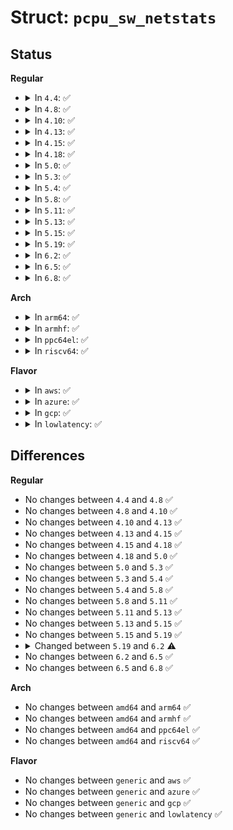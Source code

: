 # Struct: <code>pcpu_sw_netstats</code>

## Status
<b>Regular</b>
<ul>
<li>
<details>
<summary>In <code>4.4</code>: ✅</summary>

```c
struct pcpu_sw_netstats {
    u64 rx_packets;
    u64 rx_bytes;
    u64 tx_packets;
    u64 tx_bytes;
    struct u64_stats_sync syncp;
};
```
</details>
</li>
<li>
<details>
<summary>In <code>4.8</code>: ✅</summary>

```c
struct pcpu_sw_netstats {
    u64 rx_packets;
    u64 rx_bytes;
    u64 tx_packets;
    u64 tx_bytes;
    struct u64_stats_sync syncp;
};
```
</details>
</li>
<li>
<details>
<summary>In <code>4.10</code>: ✅</summary>

```c
struct pcpu_sw_netstats {
    u64 rx_packets;
    u64 rx_bytes;
    u64 tx_packets;
    u64 tx_bytes;
    struct u64_stats_sync syncp;
};
```
</details>
</li>
<li>
<details>
<summary>In <code>4.13</code>: ✅</summary>

```c
struct pcpu_sw_netstats {
    u64 rx_packets;
    u64 rx_bytes;
    u64 tx_packets;
    u64 tx_bytes;
    struct u64_stats_sync syncp;
};
```
</details>
</li>
<li>
<details>
<summary>In <code>4.15</code>: ✅</summary>

```c
struct pcpu_sw_netstats {
    u64 rx_packets;
    u64 rx_bytes;
    u64 tx_packets;
    u64 tx_bytes;
    struct u64_stats_sync syncp;
};
```
</details>
</li>
<li>
<details>
<summary>In <code>4.18</code>: ✅</summary>

```c
struct pcpu_sw_netstats {
    u64 rx_packets;
    u64 rx_bytes;
    u64 tx_packets;
    u64 tx_bytes;
    struct u64_stats_sync syncp;
};
```
</details>
</li>
<li>
<details>
<summary>In <code>5.0</code>: ✅</summary>

```c
struct pcpu_sw_netstats {
    u64 rx_packets;
    u64 rx_bytes;
    u64 tx_packets;
    u64 tx_bytes;
    struct u64_stats_sync syncp;
};
```
</details>
</li>
<li>
<details>
<summary>In <code>5.3</code>: ✅</summary>

```c
struct pcpu_sw_netstats {
    u64 rx_packets;
    u64 rx_bytes;
    u64 tx_packets;
    u64 tx_bytes;
    struct u64_stats_sync syncp;
};
```
</details>
</li>
<li>
<details>
<summary>In <code>5.4</code>: ✅</summary>

```c
struct pcpu_sw_netstats {
    u64 rx_packets;
    u64 rx_bytes;
    u64 tx_packets;
    u64 tx_bytes;
    struct u64_stats_sync syncp;
};
```
</details>
</li>
<li>
<details>
<summary>In <code>5.8</code>: ✅</summary>

```c
struct pcpu_sw_netstats {
    u64 rx_packets;
    u64 rx_bytes;
    u64 tx_packets;
    u64 tx_bytes;
    struct u64_stats_sync syncp;
};
```
</details>
</li>
<li>
<details>
<summary>In <code>5.11</code>: ✅</summary>

```c
struct pcpu_sw_netstats {
    u64 rx_packets;
    u64 rx_bytes;
    u64 tx_packets;
    u64 tx_bytes;
    struct u64_stats_sync syncp;
};
```
</details>
</li>
<li>
<details>
<summary>In <code>5.13</code>: ✅</summary>

```c
struct pcpu_sw_netstats {
    u64 rx_packets;
    u64 rx_bytes;
    u64 tx_packets;
    u64 tx_bytes;
    struct u64_stats_sync syncp;
};
```
</details>
</li>
<li>
<details>
<summary>In <code>5.15</code>: ✅</summary>

```c
struct pcpu_sw_netstats {
    u64 rx_packets;
    u64 rx_bytes;
    u64 tx_packets;
    u64 tx_bytes;
    struct u64_stats_sync syncp;
};
```
</details>
</li>
<li>
<details>
<summary>In <code>5.19</code>: ✅</summary>

```c
struct pcpu_sw_netstats {
    u64 rx_packets;
    u64 rx_bytes;
    u64 tx_packets;
    u64 tx_bytes;
    struct u64_stats_sync syncp;
};
```
</details>
</li>
<li>
<details>
<summary>In <code>6.2</code>: ✅</summary>

```c
struct pcpu_sw_netstats {
    u64_stats_t rx_packets;
    u64_stats_t rx_bytes;
    u64_stats_t tx_packets;
    u64_stats_t tx_bytes;
    struct u64_stats_sync syncp;
};
```
</details>
</li>
<li>
<details>
<summary>In <code>6.5</code>: ✅</summary>

```c
struct pcpu_sw_netstats {
    u64_stats_t rx_packets;
    u64_stats_t rx_bytes;
    u64_stats_t tx_packets;
    u64_stats_t tx_bytes;
    struct u64_stats_sync syncp;
};
```
</details>
</li>
<li>
<details>
<summary>In <code>6.8</code>: ✅</summary>

```c
struct pcpu_sw_netstats {
    u64_stats_t rx_packets;
    u64_stats_t rx_bytes;
    u64_stats_t tx_packets;
    u64_stats_t tx_bytes;
    struct u64_stats_sync syncp;
};
```
</details>
</li>
</ul>
<b>Arch</b>
<ul>
<li>
<details>
<summary>In <code>arm64</code>: ✅</summary>

```c
struct pcpu_sw_netstats {
    u64 rx_packets;
    u64 rx_bytes;
    u64 tx_packets;
    u64 tx_bytes;
    struct u64_stats_sync syncp;
};
```
</details>
</li>
<li>
<details>
<summary>In <code>armhf</code>: ✅</summary>

```c
struct pcpu_sw_netstats {
    u64 rx_packets;
    u64 rx_bytes;
    u64 tx_packets;
    u64 tx_bytes;
    struct u64_stats_sync syncp;
};
```
</details>
</li>
<li>
<details>
<summary>In <code>ppc64el</code>: ✅</summary>

```c
struct pcpu_sw_netstats {
    u64 rx_packets;
    u64 rx_bytes;
    u64 tx_packets;
    u64 tx_bytes;
    struct u64_stats_sync syncp;
};
```
</details>
</li>
<li>
<details>
<summary>In <code>riscv64</code>: ✅</summary>

```c
struct pcpu_sw_netstats {
    u64 rx_packets;
    u64 rx_bytes;
    u64 tx_packets;
    u64 tx_bytes;
    struct u64_stats_sync syncp;
};
```
</details>
</li>
</ul>
<b>Flavor</b>
<ul>
<li>
<details>
<summary>In <code>aws</code>: ✅</summary>

```c
struct pcpu_sw_netstats {
    u64 rx_packets;
    u64 rx_bytes;
    u64 tx_packets;
    u64 tx_bytes;
    struct u64_stats_sync syncp;
};
```
</details>
</li>
<li>
<details>
<summary>In <code>azure</code>: ✅</summary>

```c
struct pcpu_sw_netstats {
    u64 rx_packets;
    u64 rx_bytes;
    u64 tx_packets;
    u64 tx_bytes;
    struct u64_stats_sync syncp;
};
```
</details>
</li>
<li>
<details>
<summary>In <code>gcp</code>: ✅</summary>

```c
struct pcpu_sw_netstats {
    u64 rx_packets;
    u64 rx_bytes;
    u64 tx_packets;
    u64 tx_bytes;
    struct u64_stats_sync syncp;
};
```
</details>
</li>
<li>
<details>
<summary>In <code>lowlatency</code>: ✅</summary>

```c
struct pcpu_sw_netstats {
    u64 rx_packets;
    u64 rx_bytes;
    u64 tx_packets;
    u64 tx_bytes;
    struct u64_stats_sync syncp;
};
```
</details>
</li>
</ul>

## Differences
<b>Regular</b>
<ul>
<li>
No changes between <code>4.4</code> and <code>4.8</code> ✅
</li>
<li>
No changes between <code>4.8</code> and <code>4.10</code> ✅
</li>
<li>
No changes between <code>4.10</code> and <code>4.13</code> ✅
</li>
<li>
No changes between <code>4.13</code> and <code>4.15</code> ✅
</li>
<li>
No changes between <code>4.15</code> and <code>4.18</code> ✅
</li>
<li>
No changes between <code>4.18</code> and <code>5.0</code> ✅
</li>
<li>
No changes between <code>5.0</code> and <code>5.3</code> ✅
</li>
<li>
No changes between <code>5.3</code> and <code>5.4</code> ✅
</li>
<li>
No changes between <code>5.4</code> and <code>5.8</code> ✅
</li>
<li>
No changes between <code>5.8</code> and <code>5.11</code> ✅
</li>
<li>
No changes between <code>5.11</code> and <code>5.13</code> ✅
</li>
<li>
No changes between <code>5.13</code> and <code>5.15</code> ✅
</li>
<li>
No changes between <code>5.15</code> and <code>5.19</code> ✅
</li>
<li>
<details>
<summary>Changed between <code>5.19</code> and <code>6.2</code> ⚠️</summary>
<ul>
<li>
<b>Field type changed. </b>
<code>u64 rx_packets</code> ➡️ <code>u64_stats_t rx_packets</code>
</li>
<li>
<b>Field type changed. </b>
<code>u64 rx_bytes</code> ➡️ <code>u64_stats_t rx_bytes</code>
</li>
<li>
<b>Field type changed. </b>
<code>u64 tx_packets</code> ➡️ <code>u64_stats_t tx_packets</code>
</li>
<li>
<b>Field type changed. </b>
<code>u64 tx_bytes</code> ➡️ <code>u64_stats_t tx_bytes</code>
</li>
</ul>
</details>
</li>
<li>
No changes between <code>6.2</code> and <code>6.5</code> ✅
</li>
<li>
No changes between <code>6.5</code> and <code>6.8</code> ✅
</li>
</ul>
<b>Arch</b>
<ul>
<li>
No changes between <code>amd64</code> and <code>arm64</code> ✅
</li>
<li>
No changes between <code>amd64</code> and <code>armhf</code> ✅
</li>
<li>
No changes between <code>amd64</code> and <code>ppc64el</code> ✅
</li>
<li>
No changes between <code>amd64</code> and <code>riscv64</code> ✅
</li>
</ul>
<b>Flavor</b>
<ul>
<li>
No changes between <code>generic</code> and <code>aws</code> ✅
</li>
<li>
No changes between <code>generic</code> and <code>azure</code> ✅
</li>
<li>
No changes between <code>generic</code> and <code>gcp</code> ✅
</li>
<li>
No changes between <code>generic</code> and <code>lowlatency</code> ✅
</li>
</ul>
